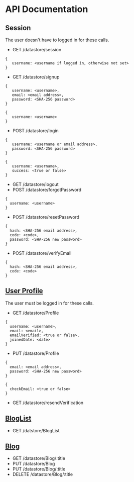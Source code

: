 # API Documentation

## Session
The user doesn't have to logged in for these calls.
* GET /datastore/session
```
{
   username: <username if logged in, otherwise not set>
}
```
* GET /datastore/signup
```
{
   username: <username>,
   email: <email address>,
   password: <SHA-256 password>
}
```
```
{
   username: <username>
}
```
* POST /datastore/login
```
{
   username: <username or email address>,
   password: <SHA-256 password>
}
```
```
{
   username: <username>,
   success: <true or false>
}
```
* GET /datastore/logout
* POST /datastore/forgotPassword
```
{
  username: <username>
}
```
* POST /datastore/resetPassword
```
{
  hash: <SHA-256 email address>,
  code: <code>,
  password: <SHA-256 new password>
}
```
* POST /datastore/verifyEmail
```
{
  hash: <SHA-256 email address>,
  code: <code>
}
```

## [User Profile](../model/userList.js)
The user must be logged in for these calls.
* GET /datastore/Profile
```
{
  username: <username>,
  email: <email>,
  emailVerified: <true or false>,
  joinedDate: <date>
}
```
* PUT /datastore/Profile
```
{
  email: <email address>,
  password: <SHA-256 new password>
}
```
```
{
  checkEmail: <true or false>
}
```
* GET /datastore/resendVerification

## [BlogList](../model/blogList.js)
* GET /datstore/BlogList

## [Blog](../model/blog.js)
* GET /datastore/Blog/:title
* PUT /datastore/Blog
* PUT /datastore/Blog/:title
* DELETE /datastore/Blog/:title
